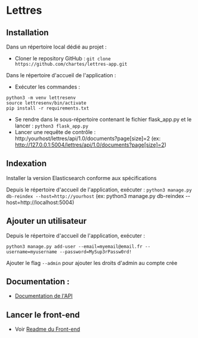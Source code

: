# Lettres

## Installation
Dans un répertoire local dédié au projet :
- Cloner le repository GitHub : `git clone https://github.com/chartes/lettres-app.git`

Dans le répertoire d'accueil de l'application :
- Exécuter les commandes :
```
python3 -m venv lettresenv
source lettresenv/bin/activate
pip install -r requirements.txt
```

- Se rendre dans le sous-répertoire contenant le fichier flask_app.py et le lancer : `python3 flask_app.py`
- Lancer une requête de contrôle : http:/yourhost/lettres/api/1.0/documents?page[size]=2
(ex: http://127.0.0.1:5004/lettres/api/1.0/documents?page[size]=2)


## Indexation
Installer la version Elasticsearch conforme aux spécifications

Depuis le répertoire d'accueil de l'application, exécuter :
`python3 manage.py db-reindex --host=http://yourhost`
(ex: python3 manage.py db-reindex --host=http://localhost:5004)

## Ajouter un utilisateur

Depuis le répertoire d'accueil de l'application, exécuter :

`python3 manage.py add-user --email=myemail@email.fr --username=myusername --password=MySup3rPassw0rd!`

Ajouter le flag `--admin` pour ajouter les droits d'admin au compte crée


## Documentation :
- [Documentation de l'API](https://github.com/chartes/lettres-app/blob/master/docs/API.md)

## Lancer le front-end
- Voir [Readme du Front-end](https://github.com/chartes/lettres-vue/blob/dev/README.md)
